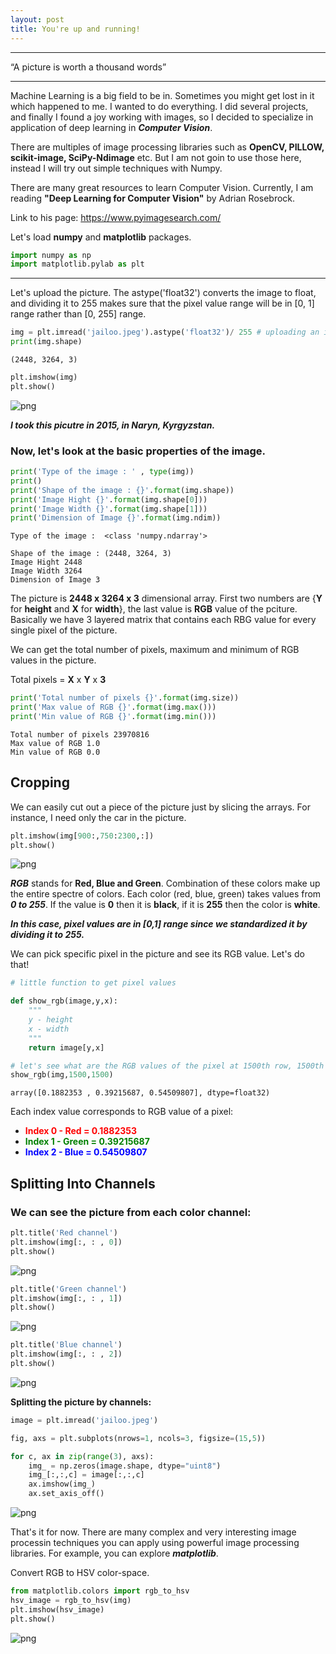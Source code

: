 ```yaml
---
layout: post
title: You're up and running!
---
```

***

  “A picture is worth a thousand words”
                             
***                             

Machine Learning is a big field to be in. Sometimes you might get lost in it which happened to me. I wanted to do everything. I did several projects, and finally I found a joy working with images, so I decided to specialize in application of deep learning in ***Computer Vision***.

There are multiples of image processing libraries such as **OpenCV, PILLOW, scikit-image, SciPy-Ndimage** etc. But I am not goin to use those here, instead I will try out simple techniques with Numpy.

There are many great resources to learn Computer Vision. Currently, I am reading **"Deep Learning for Computer Vision"** by Adrian Rosebrock.

Link to his page: https://www.pyimagesearch.com/

Let's load **numpy** and **matplotlib** packages.


```python
import numpy as np
import matplotlib.pylab as plt
```

***
Let's upload the picture. The astype('float32') converts the image to float, and dividing it to 255 makes sure that the pixel value range will be in [0, 1] range rather than [0, 255] range.


```python
img = plt.imread('jailoo.jpeg').astype('float32')/ 255 # uploading an image
print(img.shape)
```

    (2448, 3264, 3)



```python
plt.imshow(img)
plt.show()
```


![png](image_preprocessing_files/image_preprocessing_8_0.png)


***I took this picutre in 2015, in Naryn, Kyrgyzstan.*** 

### Now, let's look at the basic properties of the image.


```python
print('Type of the image : ' , type(img))
print()
print('Shape of the image : {}'.format(img.shape))
print('Image Hight {}'.format(img.shape[0]))
print('Image Width {}'.format(img.shape[1]))
print('Dimension of Image {}'.format(img.ndim))
```

    Type of the image :  <class 'numpy.ndarray'>
    
    Shape of the image : (2448, 3264, 3)
    Image Hight 2448
    Image Width 3264
    Dimension of Image 3


The picture is **2448 x 3264 x 3** dimensional array. First two numbers are {**Y** for **height** and **X** for **width**}, the last value is **RGB** value of the pciture. Basically we have 3 layered matrix that contains each RBG value for every single pixel of the picture.

We can get the total number of pixels, maximum and minimum of RGB values in the picture.

Total pixels = **X** x **Y** x **3**


```python
print('Total number of pixels {}'.format(img.size))
print('Max value of RGB {}'.format(img.max()))
print('Min value of RGB {}'.format(img.min()))
```

    Total number of pixels 23970816
    Max value of RGB 1.0
    Min value of RGB 0.0


## **Cropping**

We can easily cut out a piece of the picture just by slicing the arrays. For instance, I need only the car in the picture. 


```python
plt.imshow(img[900:,750:2300,:])
plt.show()
```


![png](image_preprocessing_files/image_preprocessing_16_0.png)


***RGB*** stands for **Red, Blue and Green**. Combination of these colors make up the entire spectre of colors. Each color (red, blue, green) takes values from ***0 to 255***. If the value is **0** then it is **black**, if it is **255** then the color is **white**. 

***In this case, pixel values are in [0,1] range since we standardized it by dividing it to 255.***

We can pick specific pixel in the picture and see its RGB value. Let's do that!


```python
# little function to get pixel values

def show_rgb(image,y,x):
    """
    y - height
    x - width
    """
    return image[y,x]

# let's see what are the RGB values of the pixel at 1500th row, 1500th column
show_rgb(img,1500,1500)
```




    array([0.1882353 , 0.39215687, 0.54509807], dtype=float32)



Each index value corresponds to RGB value of a pixel:

* <font color='red'> **Index 0 - Red = 0.1882353** </font>
* <font color='green'> **Index 1 - Green = 0.39215687** </font>
* <font color='blue'> **Index 2 - Blue = 0.54509807** </font>

## **Splitting Into Channels**

### We can see the picture from each color channel:


```python
plt.title('Red channel')
plt.imshow(img[:, : , 0])
plt.show()
```


![png](image_preprocessing_files/image_preprocessing_22_0.png)



```python
plt.title('Green channel')
plt.imshow(img[:, : , 1])
plt.show()
```


![png](image_preprocessing_files/image_preprocessing_23_0.png)



```python
plt.title('Blue channel')
plt.imshow(img[:, : , 2])
plt.show()
```


![png](image_preprocessing_files/image_preprocessing_24_0.png)


**Splitting the picture by channels:**


```python
image = plt.imread('jailoo.jpeg')

fig, axs = plt.subplots(nrows=1, ncols=3, figsize=(15,5))

for c, ax in zip(range(3), axs):
    img_ = np.zeros(image.shape, dtype="uint8")
    img_[:,:,c] = image[:,:,c]
    ax.imshow(img_)
    ax.set_axis_off()
```


![png](image_preprocessing_files/image_preprocessing_26_0.png)


That's it for now. There are many complex and very interesting image processin techniques you can apply using powerful image processing libraries. For example, you can explore ***matplotlib***.

Convert RGB to HSV color-space.


```python
from matplotlib.colors import rgb_to_hsv
hsv_image = rgb_to_hsv(img)
plt.imshow(hsv_image)
plt.show()
```


![png](image_preprocessing_files/image_preprocessing_29_0.png)





```python

```
